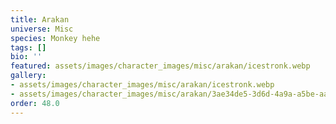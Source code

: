 ```yaml
---
title: Arakan
universe: Misc
species: Monkey hehe
tags: []
bio: ''
featured: assets/images/character_images/misc/arakan/icestronk.webp
gallery:
- assets/images/character_images/misc/arakan/icestronk.webp
- assets/images/character_images/misc/arakan/3ae34de5-3d6d-4a9a-a5be-aa2197ab7211.webp
order: 48.0
---
```



